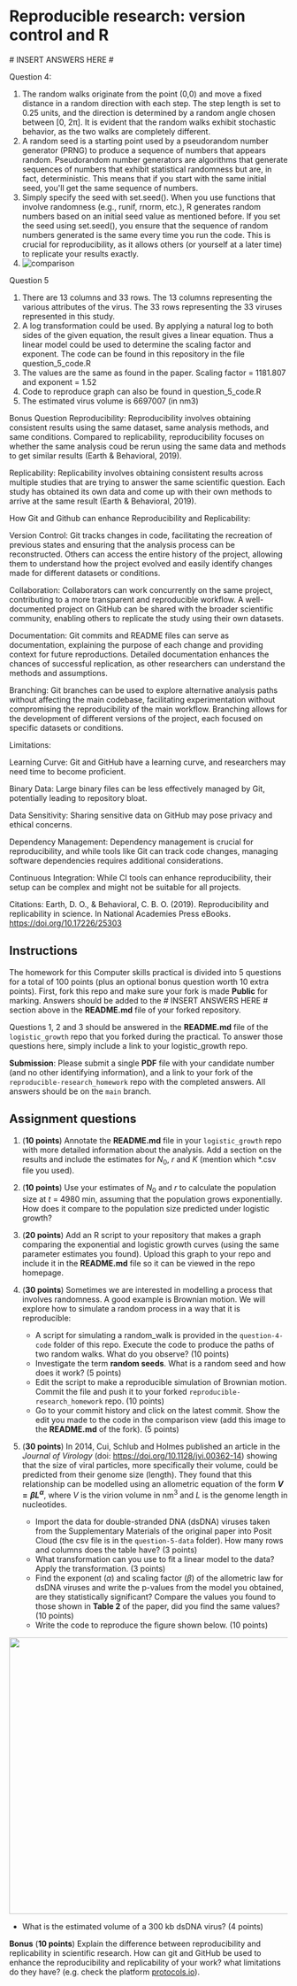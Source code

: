 # Reproducible research: version control and R

\# INSERT ANSWERS HERE #

Question 4:

1. The random walks originate from the point (0,0) and move a fixed distance in a random direction with each step. The step length is set to 0.25 units, and the direction is determined by a random angle chosen between [0, 2π]. It is evident that the random walks exhibit stochastic behavior, as the two walks are completely different.
2. A random seed is a starting point used by a pseudorandom number generator (PRNG) to produce a sequence of numbers that appears random. Pseudorandom number generators are algorithms that generate sequences of numbers that exhibit statistical randomness but are, in fact, deterministic. This means that if you start with the same initial seed, you'll get the same sequence of numbers.
3. Simply specify the seed with set.seed(). When you use functions that involve randomness (e.g., runif, rnorm, etc.), R generates random numbers based on an initial seed value as mentioned before. If you set the seed using set.seed(), you ensure that the sequence of random numbers generated is the same every time you run the code. This is crucial for reproducibility, as it allows others (or yourself at a later time) to replicate your results exactly.
4. ![comparison](https://github.com/NolanLiu01/reproducible-research_homework/assets/150164339/e7294764-e96b-404b-be55-91a53dca249d)

Question 5

1. There are 13 columns and 33 rows. The 13 columns representing the various attributes of the virus. The 33 rows representing the 33 viruses represented in this study.
2. A log transformation could be used. By applying a natural log to both sides of the given equation, the result gives a linear equation. Thus a linear model could be used to determine the scaling factor and exponent. The code can be found in this repository in the file question_5_code.R
3. The values are the same as found in the paper. Scaling factor = 1181.807 and exponent = 1.52
4. Code to reproduce graph can also be found in question_5_code.R
5. The estimated virus volume is 6697007 (in nm3)

Bonus Question 
Reproducibility:
Reproducibility involves obtaining consistent results using the same dataset, same analysis methods, and same conditions. Compared to replicability, reproducibility focuses on whether the same analysis coud be rerun using the same data and methods to get similar results (Earth & Behavioral, 2019).

Replicability:
Replicability involves obtaining consistent results across multiple studies that are trying to answer the same scientific question. Each study has obtained its own data and come up with their own methods to arrive at the same result (Earth & Behavioral, 2019). 

How Git and Github can enhance Reproducibility and Replicability:

Version Control:
Git tracks changes in code, facilitating the recreation of previous states and ensuring that the analysis process can be reconstructed. Others can access the entire history of the project, allowing them to understand how the project evolved and easily identify changes made for different datasets or conditions.

Collaboration:
Collaborators can work concurrently on the same project, contributing to a more transparent and reproducible workflow. A well-documented project on GitHub can be shared with the broader scientific community, enabling others to replicate the study using their own datasets.

Documentation:
Git commits and README files can serve as documentation, explaining the purpose of each change and providing context for future reproductions. Detailed documentation enhances the chances of successful replication, as other researchers can understand the methods and assumptions.

Branching:
Git branches can be used to explore alternative analysis paths without affecting the main codebase, facilitating experimentation without compromising the reproducibility of the main workflow. Branching allows for the development of different versions of the project, each focused on specific datasets or conditions.

Limitations:

Learning Curve:
Git and GitHub have a learning curve, and researchers may need time to become proficient.

Binary Data:
Large binary files can be less effectively managed by Git, potentially leading to repository bloat.

Data Sensitivity:
Sharing sensitive data on GitHub may pose privacy and ethical concerns.

Dependency Management:
Dependency management is crucial for reproducibility, and while tools like Git can track code changes, managing software dependencies requires additional considerations.

Continuous Integration:
While CI tools can enhance reproducibility, their setup can be complex and might not be suitable for all projects.

Citations:
Earth, D. O., & Behavioral, C. B. O. (2019). Reproducibility and replicability in science. In National Academies Press eBooks. https://doi.org/10.17226/25303

## Instructions

The homework for this Computer skills practical is divided into 5 questions for a total of 100 points (plus an optional bonus question worth 10 extra points). First, fork this repo and make sure your fork is made **Public** for marking. Answers should be added to the # INSERT ANSWERS HERE # section above in the **README.md** file of your forked repository.

Questions 1, 2 and 3 should be answered in the **README.md** file of the `logistic_growth` repo that you forked during the practical. To answer those questions here, simply include a link to your logistic_growth repo.

**Submission**: Please submit a single **PDF** file with your candidate number (and no other identifying information), and a link to your fork of the `reproducible-research_homework` repo with the completed answers. All answers should be on the `main` branch.

## Assignment questions 

1) (**10 points**) Annotate the **README.md** file in your `logistic_growth` repo with more detailed information about the analysis. Add a section on the results and include the estimates for $N_0$, $r$ and $K$ (mention which *.csv file you used).
   
2) (**10 points**) Use your estimates of $N_0$ and $r$ to calculate the population size at $t$ = 4980 min, assuming that the population grows exponentially. How does it compare to the population size predicted under logistic growth? 

3) (**20 points**) Add an R script to your repository that makes a graph comparing the exponential and logistic growth curves (using the same parameter estimates you found). Upload this graph to your repo and include it in the **README.md** file so it can be viewed in the repo homepage.
   
4) (**30 points**) Sometimes we are interested in modelling a process that involves randomness. A good example is Brownian motion. We will explore how to simulate a random process in a way that it is reproducible:

   - A script for simulating a random_walk is provided in the `question-4-code` folder of this repo. Execute the code to produce the paths of two random walks. What do you observe? (10 points)
   - Investigate the term **random seeds**. What is a random seed and how does it work? (5 points)
   - Edit the script to make a reproducible simulation of Brownian motion. Commit the file and push it to your forked `reproducible-research_homework` repo. (10 points)
   - Go to your commit history and click on the latest commit. Show the edit you made to the code in the comparison view (add this image to the **README.md** of the fork). (5 points)

5) (**30 points**) In 2014, Cui, Schlub and Holmes published an article in the *Journal of Virology* (doi: https://doi.org/10.1128/jvi.00362-14) showing that the size of viral particles, more specifically their volume, could be predicted from their genome size (length). They found that this relationship can be modelled using an allometric equation of the form **$`V = \beta L^{\alpha}`$**, where $`V`$ is the virion volume in nm<sup>3</sup> and $`L`$ is the genome length in nucleotides.

   - Import the data for double-stranded DNA (dsDNA) viruses taken from the Supplementary Materials of the original paper into Posit Cloud (the csv file is in the `question-5-data` folder). How many rows and columns does the table have? (3 points)
   - What transformation can you use to fit a linear model to the data? Apply the transformation. (3 points)
   - Find the exponent ($\alpha$) and scaling factor ($\beta$) of the allometric law for dsDNA viruses and write the p-values from the model you obtained, are they statistically significant? Compare the values you found to those shown in **Table 2** of the paper, did you find the same values? (10 points)
   - Write the code to reproduce the figure shown below. (10 points)

  <p align="center">
     <img src="https://github.com/josegabrielnb/reproducible-research_homework/blob/main/question-5-data/allometric_scaling.png" width="600" height="500">
  </p>

  - What is the estimated volume of a 300 kb dsDNA virus? (4 points)

**Bonus** (**10 points**) Explain the difference between reproducibility and replicability in scientific research. How can git and GitHub be used to enhance the reproducibility and replicability of your work? what limitations do they have? (e.g. check the platform [protocols.io](https://www.protocols.io/)).
